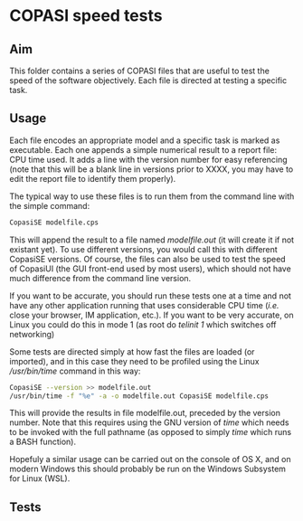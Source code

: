 # COPASI speed tests

## Aim
This folder contains a series of COPASI files that are useful to test the speed of the 
software objectively. Each file is directed at testing a specific task.

## Usage
Each file encodes an appropriate model and a specific task is marked as executable. Each one 
appends a simple numerical result to a report file: CPU time used. It adds a line with the 
version number for easy referencing (note that this will be a blank line in versions prior 
to XXXX, you may have to edit the report file to identify them properly). 

The typical way to use these files is to run them from the command line with the simple 
command:
```bash
CopasiSE modelfile.cps
```
This will append the result to a file named *modelfile.out* (it will create it if not 
existant yet). To use different versions, you would call this with different CopasiSE 
versions. Of course, the files can also be used to test the speed of CopasiUI (the GUI 
front-end used by most users), which should not have much difference from the command line 
version.

If you want to be accurate, you should run these tests one at a time and not have any other 
application running that uses considerable CPU time (*i.e.* close your browser, IM 
application, etc.). If you want to be very accurate, on Linux you could do this in mode 1 
(as root do *telinit 1* which switches off networking)

Some tests are directed simply at how fast the files are loaded (or imported), and in this 
case they need to be profiled using the Linux */usr/bin/time* command in this way:
```bash
CopasiSE --version >> modelfile.out
/usr/bin/time -f "%e" -a -o modelfile.out CopasiSE modelfile.cps
```
This will provide the results in file modelfile.out, preceded by the version number. Note 
that this requires using the GNU version of *time* which needs to be invoked with the full 
pathname (as opposed to simply *time* which runs a BASH function).

Hopefuly a similar usage can be carried out on the console of OS X, and on modern Windows 
this should probably be run on the Windows Subsystem for Linux (WSL).

## Tests
